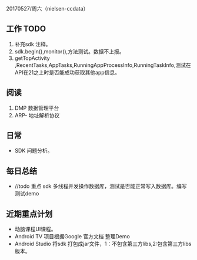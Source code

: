 20170527/周六（nielsen-ccdata）

工作 TODO
---
1. 补充sdk 注释。
2. sdk.begin(),monitor(),方法测试。数据不上报。
3. getTopActivity ,RecentTasks,AppTasks,RunningAppProcessInfo,RunningTaskInfo,测试在API在21之上时是否能成功获取其他app信息。

阅读
----
1. DMP 数据管理平台
2. ARP- 地址解析协议
   

日常
----
- SDK 问题分析。



每日总结
--------
- //todo 重点 sdk 多线程并发操作数据库，测试是否能正常写入数据库。编写测试demo

近期重点计划
-----------
- 动脑课程UI课程。
- Android TV 项目根据Google 官方文档 整理Demo
- Android Studio 将sdk 打包成jar文件，1：不包含第三方libs,2:包含第三方libs版本。 

